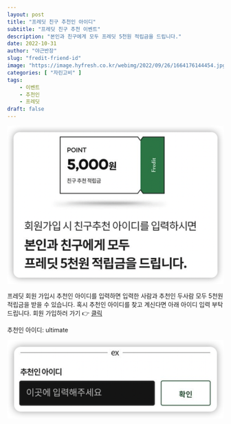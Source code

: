 ```yaml
---
layout: post 
title: "프레딧 친구 추천인 아이디"
subtitle: "프레딧 친구 추천 이벤트"
description: "본인과 친구에게 모두 프레딧 5천원 적립금을 드립니다."
date: 2022-10-31
author: "야근반장"
slug: "fredit-friend-id"
image: "https://image.hyfresh.co.kr/webimg/2022/09/26/1664176144454.jpg"
categories: [ "자린고비" ]
tags:
    - 이벤트
    - 추천인
    - 프레딧
draft: false
---
```


![친구추천 이벤트](fredit_friends.png)

프레딧 회원 가입시 추천인 아이디를 입력하면 입력한 사람과 추천인 두사람 모두 5천원 적립금을 받을 수 있습니다. 혹시 추천인 아이디를 찾고 계신다면 아래 아이디 입력 부탁드립니다.
회원 가입하러 가기 👉 [클릭](https://m.fredit.co.kr/mainFredit.do)

추천인 아이디: ultimate

![추천인 아이디 입력](friend_id.png)


